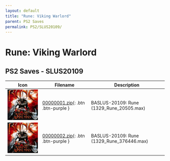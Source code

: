```yaml
---
layout: default
title: "Rune: Viking Warlord"
parent: PS2 Saves
permalink: PS2/SLUS20109/
---
```

# Rune: Viking Warlord

## PS2 Saves - SLUS20109

| Icon | Filename | Description |
|------|----------|-------------|
| ![Rune: Viking Warlord](icon0.png) | [00000001.zip](00000001.zip){: .btn .btn-purple } | BASLUS-20109: Rune (1329_Rune_20505.max) |
| ![Rune: Viking Warlord](icon0.png) | [00000002.zip](00000002.zip){: .btn .btn-purple } | BASLUS-20109: Rune (1329_Rune_376446.max) |
